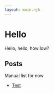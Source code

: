 ```yaml
---
layout: main.njk
---
```


# Hello

Hello, hello, how low?

## Posts

Manual list for now

- [Test](/posts/test)